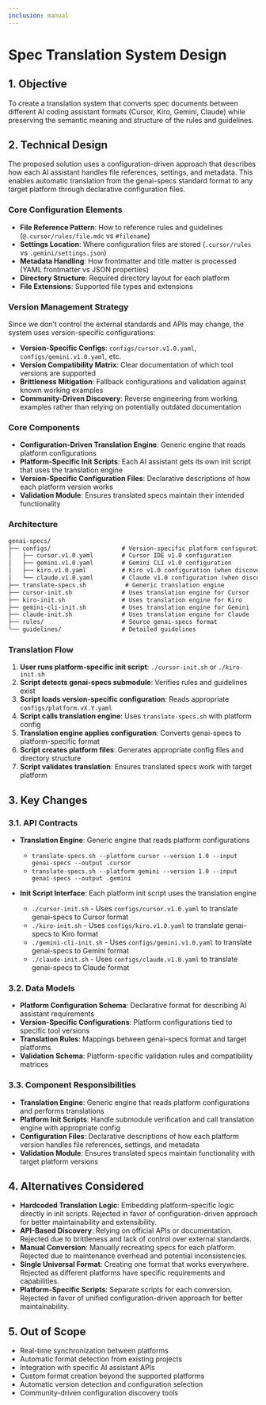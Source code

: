 ```yaml
---
inclusion: manual
---
```


# Spec Translation System Design

## 1. Objective

To create a translation system that converts spec documents between different AI coding assistant formats (Cursor, Kiro, Gemini, Claude) while preserving the semantic meaning and structure of the rules and guidelines.

## 2. Technical Design

The proposed solution uses a configuration-driven approach that describes how each AI assistant handles file references, settings, and metadata. This enables automatic translation from the genai-specs standard format to any target platform through declarative configuration files.

### Core Configuration Elements

- **File Reference Pattern**: How to reference rules and guidelines (`@.cursor/rules/file.mdc` vs `#filename`)
- **Settings Location**: Where configuration files are stored (`.cursor/rules` vs `.gemini/settings.json`)
- **Metadata Handling**: How frontmatter and title matter is processed (YAML frontmatter vs JSON properties)
- **Directory Structure**: Required directory layout for each platform
- **File Extensions**: Supported file types and extensions

### Version Management Strategy

Since we don't control the external standards and APIs may change, the system uses version-specific configurations:

- **Version-Specific Configs**: `configs/cursor.v1.0.yaml`, `configs/gemini.v1.0.yaml`, etc.
- **Version Compatibility Matrix**: Clear documentation of which tool versions are supported
- **Brittleness Mitigation**: Fallback configurations and validation against known working examples
- **Community-Driven Discovery**: Reverse engineering from working examples rather than relying on potentially outdated documentation

### Core Components

- **Configuration-Driven Translation Engine**: Generic engine that reads platform configurations
- **Platform-Specific Init Scripts**: Each AI assistant gets its own init script that uses the translation engine
- **Version-Specific Configuration Files**: Declarative descriptions of how each platform version works
- **Validation Module**: Ensures translated specs maintain their intended functionality

### Architecture

```txt
genai-specs/
├── configs/                    # Version-specific platform configurations
│   ├── cursor.v1.0.yaml        # Cursor IDE v1.0 configuration
│   ├── gemini.v1.0.yaml        # Gemini CLI v1.0 configuration
│   ├── kiro.v1.0.yaml          # Kiro v1.0 configuration (when discovered)
│   └── claude.v1.0.yaml        # Claude v1.0 configuration (when discovered)
├── translate-specs.sh           # Generic translation engine
├── cursor-init.sh              # Uses translation engine for Cursor
├── kiro-init.sh                # Uses translation engine for Kiro
├── gemini-cli-init.sh          # Uses translation engine for Gemini
├── claude-init.sh              # Uses translation engine for Claude
├── rules/                      # Source genai-specs format
└── guidelines/                 # Detailed guidelines
```

### Translation Flow

1. **User runs platform-specific init script**: `./cursor-init.sh` or `./kiro-init.sh`
2. **Script detects genai-specs submodule**: Verifies rules and guidelines exist
3. **Script loads version-specific configuration**: Reads appropriate `configs/platform.vX.Y.yaml`
4. **Script calls translation engine**: Uses `translate-specs.sh` with platform config
5. **Translation engine applies configuration**: Converts genai-specs to platform-specific format
6. **Script creates platform files**: Generates appropriate config files and directory structure
7. **Script validates translation**: Ensures translated specs work with target platform

## 3. Key Changes

### 3.1. API Contracts

- **Translation Engine**: Generic engine that reads platform configurations
  - `translate-specs.sh --platform cursor --version 1.0 --input genai-specs --output .cursor`
  - `translate-specs.sh --platform gemini --version 1.0 --input genai-specs --output .gemini`

- **Init Script Interface**: Each platform init script uses the translation engine
  - `./cursor-init.sh` - Uses `configs/cursor.v1.0.yaml` to translate genai-specs to Cursor format
  - `./kiro-init.sh` - Uses `configs/kiro.v1.0.yaml` to translate genai-specs to Kiro format
  - `./gemini-cli-init.sh` - Uses `configs/gemini.v1.0.yaml` to translate genai-specs to Gemini format
  - `./claude-init.sh` - Uses `configs/claude.v1.0.yaml` to translate genai-specs to Claude format

### 3.2. Data Models

- **Platform Configuration Schema**: Declarative format for describing AI assistant requirements
- **Version-Specific Configurations**: Platform configurations tied to specific tool versions
- **Translation Rules**: Mappings between genai-specs format and target platforms
- **Validation Schema**: Platform-specific validation rules and compatibility matrices

### 3.3. Component Responsibilities

- **Translation Engine**: Generic engine that reads platform configurations and performs translations
- **Platform Init Scripts**: Handle submodule verification and call translation engine with appropriate config
- **Configuration Files**: Declarative descriptions of how each platform version handles file references, settings, and metadata
- **Validation Module**: Ensures translated specs maintain functionality with target platform versions

## 4. Alternatives Considered

- **Hardcoded Translation Logic**: Embedding platform-specific logic directly in init scripts. Rejected in favor of configuration-driven approach for better maintainability and extensibility.
- **API-Based Discovery**: Relying on official APIs or documentation. Rejected due to brittleness and lack of control over external standards.
- **Manual Conversion**: Manually recreating specs for each platform. Rejected due to maintenance overhead and potential inconsistencies.
- **Single Universal Format**: Creating one format that works everywhere. Rejected as different platforms have specific requirements and capabilities.
- **Platform-Specific Scripts**: Separate scripts for each conversion. Rejected in favor of unified configuration-driven approach for better maintainability.

## 5. Out of Scope

- Real-time synchronization between platforms
- Automatic format detection from existing projects
- Integration with specific AI assistant APIs
- Custom format creation beyond the supported platforms
- Automatic version detection and configuration selection
- Community-driven configuration discovery tools
